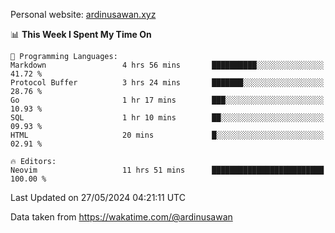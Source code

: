 Personal website: [ardinusawan.xyz](https://ardinusawan.xyz)

<!--START_SECTION:waka-->
📊 **This Week I Spent My Time On** 

```text
💬 Programming Languages: 
Markdown                 4 hrs 56 mins       ██████████░░░░░░░░░░░░░░░   41.72 % 
Protocol Buffer          3 hrs 24 mins       ███████░░░░░░░░░░░░░░░░░░   28.76 % 
Go                       1 hr 17 mins        ███░░░░░░░░░░░░░░░░░░░░░░   10.93 % 
SQL                      1 hr 10 mins        ██░░░░░░░░░░░░░░░░░░░░░░░   09.93 % 
HTML                     20 mins             █░░░░░░░░░░░░░░░░░░░░░░░░   02.91 % 

🔥 Editors: 
Neovim                   11 hrs 51 mins      █████████████████████████   100.00 % 
```


 Last Updated on 27/05/2024 04:21:11 UTC
<!--END_SECTION:waka-->
Data taken from https://wakatime.com/@ardinusawan
